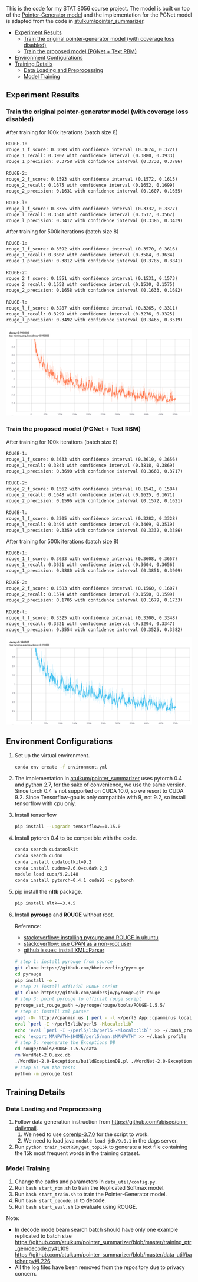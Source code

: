 
This is the code for my STAT 8056 course project. The model is built on top of the [Pointer-Generator model](https://arxiv.org/abs/1704.04368) and the implementation for the PGNet model is adapted from the code in [atulkum/pointer_summarizer](https://github.com/atulkum/pointer_summarizer).

- [Experiment Results](#experiment-results)
  - [Train the original pointer-generator model (with coverage loss disabled)](#train-the-original-pointer-generator-model-with-coverage-loss-disabled)
  - [Train the proposed model (PGNet + Text RBM)](#train-the-proposed-model-pgnet--text-rbm)
- [Environment Configurations](#environment-configurations)
- [Training Details](#training-details)
  - [Data Loading and Preprocessing](#data-loading-and-preprocessing)
  - [Model Training](#model-training)


## Experiment Results
### Train the original pointer-generator model (with coverage loss disabled)
After training for 100k iterations (batch size 8)

```
ROUGE-1:
rouge_1_f_score: 0.3698 with confidence interval (0.3674, 0.3721)
rouge_1_recall: 0.3907 with confidence interval (0.3880, 0.3933)
rouge_1_precision: 0.3758 with confidence interval (0.3730, 0.3786)

ROUGE-2:
rouge_2_f_score: 0.1593 with confidence interval (0.1572, 0.1615)
rouge_2_recall: 0.1675 with confidence interval (0.1652, 0.1699)
rouge_2_precision: 0.1631 with confidence interval (0.1607, 0.1655)

ROUGE-l:
rouge_l_f_score: 0.3355 with confidence interval (0.3332, 0.3377)
rouge_l_recall: 0.3541 with confidence interval (0.3517, 0.3567)
rouge_l_precision: 0.3412 with confidence interval (0.3386, 0.3439)
```

After training for 500k iterations (batch size 8)

```
ROUGE-1:
rouge_1_f_score: 0.3592 with confidence interval (0.3570, 0.3616)
rouge_1_recall: 0.3607 with confidence interval (0.3584, 0.3634)
rouge_1_precision: 0.3812 with confidence interval (0.3785, 0.3841)

ROUGE-2:
rouge_2_f_score: 0.1551 with confidence interval (0.1531, 0.1573)
rouge_2_recall: 0.1552 with confidence interval (0.1530, 0.1575)
rouge_2_precision: 0.1658 with confidence interval (0.1633, 0.1682)

ROUGE-l:
rouge_l_f_score: 0.3287 with confidence interval (0.3265, 0.3311)
rouge_l_recall: 0.3299 with confidence interval (0.3276, 0.3325)
rouge_l_precision: 0.3492 with confidence interval (0.3465, 0.3519)
```

![Alt text](learning_curve_pg.png?raw=true "Learning Curve with original pgnet")

### Train the proposed model (PGNet + Text RBM)
After training for 100k iterations (batch size 8)

```
ROUGE-1:
rouge_1_f_score: 0.3633 with confidence interval (0.3610, 0.3656)
rouge_1_recall: 0.3843 with confidence interval (0.3818, 0.3869)
rouge_1_precision: 0.3690 with confidence interval (0.3660, 0.3717)

ROUGE-2:
rouge_2_f_score: 0.1562 with confidence interval (0.1541, 0.1584)
rouge_2_recall: 0.1648 with confidence interval (0.1625, 0.1671)
rouge_2_precision: 0.1596 with confidence interval (0.1572, 0.1621)

ROUGE-l:
rouge_l_f_score: 0.3305 with confidence interval (0.3282, 0.3328)
rouge_l_recall: 0.3494 with confidence interval (0.3469, 0.3519)
rouge_l_precision: 0.3359 with confidence interval (0.3332, 0.3386)
```

After training for 500k iterations (batch size 8)

```
ROUGE-1:
rouge_1_f_score: 0.3633 with confidence interval (0.3608, 0.3657)
rouge_1_recall: 0.3631 with confidence interval (0.3604, 0.3656)
rouge_1_precision: 0.3880 with confidence interval (0.3851, 0.3909)

ROUGE-2:
rouge_2_f_score: 0.1583 with confidence interval (0.1560, 0.1607)
rouge_2_recall: 0.1574 with confidence interval (0.1550, 0.1599)
rouge_2_precision: 0.1705 with confidence interval (0.1679, 0.1733)

ROUGE-l:
rouge_l_f_score: 0.3325 with confidence interval (0.3300, 0.3348)
rouge_l_recall: 0.3321 with confidence interval (0.3294, 0.3347)
rouge_l_precision: 0.3554 with confidence interval (0.3525, 0.3582)
```
![Alt text](learning_curve_rbmpg.png?raw=true "Learning Curve with rbmpg")


## Environment Configurations
1. Set up the virtual environment.
    ```bash
    conda env create -f environment.yml
    ```
1. The implementation in [atulkum/pointer_summarizer](https://github.com/atulkum/pointer_summarizer) uses pytorch 0.4 and python 2.7, for the sake of convenience, we use the same version. Since torch 0.4 is not supported on CUDA 10.0, so we resort to CUDA 9.2. Since Tensorflow-gpu is only compatible with 9, not 9.2, so install tensorflow with cpu only.
2. Install tensorflow
	```bash
	pip install --upgrade tensorflow==1.15.0
	```
4. Install pytorch 0.4 to be compatible with the code.
	```bash
	conda search cudatoolkit
	conda search cudnn
	conda install cudatoolkit=9.2
	conda install cudnn=7.6.0=cuda9.2_0
	module load cuda/9.2.148
	conda install pytorch=0.4.1 cuda92 -c pytorch
	```
4. pip install the **nltk** package.
	```bash
	pip install nltk==3.4.5
	```
5. Install **pyrouge** and **ROUGE** without root.

	Reference: 
    - [stackoverflow: installing pyrouge and ROUGE in ubuntu](https://stackoverflow.com/a/57686103/13448382)
	- [stackoverflow: use CPAN as a non-root user](https://stackoverflow.com/questions/2980297/how-can-i-use-cpan-as-a-non-root-user)
	- [github issues: install XML::Parser](https://github.com/pltrdy/files2rouge/issues/9#issuecomment-593850124)
	```bash
	# step 1: install pyrouge from source
	git clone https://github.com/bheinzerling/pyrouge
	cd pyrouge
	pip install -e .
	# step 2: install official ROUGE script
	git clone https://github.com/andersjo/pyrouge.git rouge
	# step 3: point pyrouge to official rouge script
	pyrouge_set_rouge_path ~/pyrouge/rouge/tools/ROUGE-1.5.5/
	# step 4: install xml parser
	wget -O- http://cpanmin.us | perl - -l ~/perl5 App::cpanminus local::lib
	eval `perl -I ~/perl5/lib/perl5 -Mlocal::lib`
	echo 'eval `perl -I ~/perl5/lib/perl5 -Mlocal::lib`' >> ~/.bash_profile
	echo 'export MANPATH=$HOME/perl5/man:$MANPATH' >> ~/.bash_profile
	# step 5: regenerate the Exceptions DB
	cd rouge/tools/ROUGE-1.5.5/data
	rm WordNet-2.0.exc.db
	./WordNet-2.0-Exceptions/buildExeptionDB.pl ./WordNet-2.0-Exceptions ./smart_common_words.txt ./WordNet-2.0.exc.db
	# step 6: run the tests
	python -m pyrouge.test
	```
	

## Training Details

### Data Loading and Preprocessing
1. Follow data generation instruction from https://github.com/abisee/cnn-dailymail.
   1. We need to use [corenlp-3.7.0](https://stanfordnlp.github.io/CoreNLP/history.html) for the script to work.
   2. We need to load java `module load jdk/9.0.1` in the dags server.
2. Run `python train_textRBM/get_top15k` to generate a text file containing the 15k most frequent words in the training dataset.

### Model Training
1. Change the paths and parameters in `data_util/config.py`.
2. Run `bash start_rbm.sh` to train the Replicated Softmax model.
3. Run `bash start_train.sh` to train the Pointer-Generator model.
4. Run `bash start_decode.sh` to decode.
5. Run `bash start_eval.sh` to evaluate using ROUGE.

Note:

* In decode mode beam search batch should have only one example replicated to batch size
https://github.com/atulkum/pointer_summarizer/blob/master/training_ptr_gen/decode.py#L109
https://github.com/atulkum/pointer_summarizer/blob/master/data_util/batcher.py#L226
* All the log files have been removed from the repository due to privacy concern.

